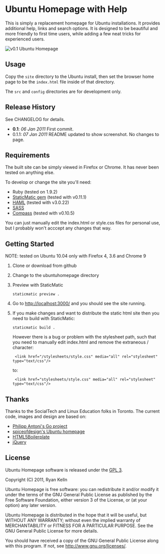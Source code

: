 Ubuntu Homepage with Help
======================

This is simply a replacement homepage for Ubuntu installations. It provides additional
help, links and search options. It is designed to be beautiful and more friendly to first
time users, while adding a few neat tricks for experienced users.

![v0.1 Ubuntu Homepage](https://github.com/RKelln/Ubuntu-Homepage/raw/master/doc/Ubuntu_homepage_v0.1.png "v0.1 Ubuntu Homepage")


Usage
-----
Copy the `site` directory to the Ubuntu install, then set the browser home page to be the `index.html` file inside of that directory.

The `src` and `config` directories are for development only.


Release History
--------------
See CHANGELOG for details.

* __0.1__: *06 Jan 2011* First commit.
* 0.1.1: *07 Jan 2011* README updated to show screenshot. No changes to page.

Requirements
-----------
The built site can be simply viewed in Firefox or Chrome. It has never been tested on anything else.

To develop or change the site you'll need:

* Ruby (tested on 1.9.2)
* [StaticMatic gem](http://staticmatic.rubyforge.org/) (tested with v0.11.1)
* [HAML](http://haml-lang.com/) (tested with v3.0.22)
* [SASS](http://sass-lang.com/) 
* [Compass](http://compass-style.org/) (tested with v0.10.5)

You can just manually edit the index.html or style.css files for personal use, but I probably won't acccept any changes that way.


Getting Started
--------------
NOTE: tested on Ubuntu 10.04 only with Firefox 4, 3.6 and Chrome 9

1.  Clone or download from github

2.  Change to the ubuntuhomepage directory

3.  Preview with StaticMatic

        staticmatic preview .

4.  Go to <http://localhost:3000/> and you should see the site running.

5.  If you make changes and want to distribute the static html site then you need to build with StaticMatic:

        staticmatic build .

    However there is a bug or problem with the stylesheet path, such that you need to manually
    edit index.html and remove the extraneous / character:

         <link href="/stylesheets/style.css" media="all" rel="stylesheet" type="text/css"/>

    to:

         <link href="stylesheets/style.css" media="all" rel="stylesheet" type="text/css"/>


Thanks
------
Thanks to the SocialTech and Linux Education folks in Toronto. The current code,
images and design are based on:

* [Philipp Antoni's Go project](http://go.infinise.com/)
* [spiceofdesign's Ubuntu homepage](http://spiceofdesign.deviantart.com/art/Ubuntu-Homepage-189798952)
* [HTML5Boilerplate](http://html5boilerplate.com)
* [jQuery](http://jquery.com)


License
-------
Ubuntu Homepage software is released under the [GPL 3](http://www.gnu.org/licenses/gpl.html).

Copyright (C) 2011,  Ryan Kelln

Ubuntu Homepage is free software: you can redistribute it and/or modify
it under the terms of the GNU General Public License as published by
the Free Software Foundation, either version 3 of the License, or
(at your option) any later version.

Ubuntu Homepage is distributed in the hope that it will be useful,
but WITHOUT ANY WARRANTY; without even the implied warranty of
MERCHANTABILITY or FITNESS FOR A PARTICULAR PURPOSE.  See the
GNU General Public License for more details.

You should have received a copy of the GNU General Public License
along with this program.  If not, see <http://www.gnu.org/licenses/>.

